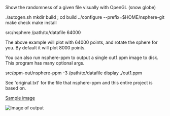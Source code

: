 Show the randomness of a given file visually with OpenGL (snow globe)

./autogen.sh
mkdir build ; cd build
../configure --prefix=$HOME/nsphere-git
make check
make install

src/nsphere /path/to/datafile 64000

The above example will plot with 64000 points, and rotate the sphere for you. By default it will plot 8000 points.

You can also run nsphere-ppm to output a single out1.ppm image to disk. This program has many optional args.

src/ppm-out/nsphere-ppm -3 /path/to/datafile
display ./out1.ppm

See 'original.txt' for the file that nsphere-ppm and this entire project is based on.

[Sample image](https://phrasep.com/~lvecsey/software/nsphere/output_nsphere.png)

![Image of output](https://phrasep.com/~lvecsey/software/nsphere/output_nsphere.png)
